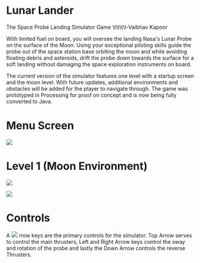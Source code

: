 #
# Lunar Lander

The Space Probe Landing Simulator Game \\t\\t\\t\\t-Vaibhav Kapoor

With limited fuel on board, you will oversee the landing Nasa&#39;s Lunar Probe on the surface of the Moon. Using your exceptional piloting skills guide the probe out of the space station base orbiting the moon and while avoiding floating debris and asteroids, drift the probe down towards the surface for a soft landing without damaging the space exploration instruments on board.

The current version of the simulator features one level with a startup screen and the moon level. With future updates, additional environments and obstacles will be added for the player to navigate through. The game was prototyped in Processing for proof on concept and is now being fully converted to Java.

# Menu Screen

![](RackMultipart20210517-4-1kcd2fu_html_e35abfdeb525e195.png)

# Level 1 (Moon Environment)

![](RackMultipart20210517-4-1kcd2fu_html_5d9effa40f32a902.png)

![](RackMultipart20210517-4-1kcd2fu_html_dee6d35fba84e3ff.png)

# Controls

A ![](RackMultipart20210517-4-1kcd2fu_html_50af881b84431fd9.jpg) rrow keys are the primary controls for the simulator. Top Arrow serves to control the main thrusters, Left and Right Arrow keys control the sway and rotation of the probe and lastly the Down Arrow controls the reverse Thrusters.


